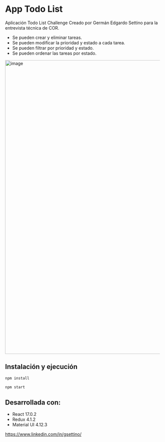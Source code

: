 # App Todo List 

Aplicación Todo List Challenge Creado por Germán Edgardo Settino para la entrevista técnica de COR.

- Se pueden crear y eliminar tareas.
- Se pueden modificar la prioridad y estado a cada tarea.
- Se pueden filtrar por prioridad y estado.
- Se pueden ordenar las tareas por estado.
<img width="954" alt="image" src="https://user-images.githubusercontent.com/22894845/157171748-bea3aa87-1c80-4557-a632-e5d3f02fcf2b.png">

## Instalación y ejecución

```sh
npm install

npm start
```

## Desarrollada con:

- React 17.0.2
- Redux 4.1.2
- Material UI 4.12.3

https://www.linkedin.com/in/gsettino/
